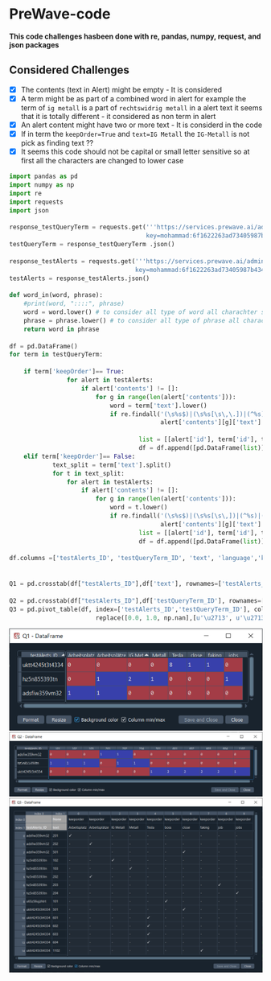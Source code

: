 # PreWave-code

**This code challenges hasbeen done with re, pandas, numpy, request, and json packages**

## Considered Challenges
- [x] The contents (text in Alert) might be empty -  It is considered
- [x] A term might be as part of a combined word in alert for example the term of ```ig metall``` is a part of ```rechtswidrig metall``` in a alert text it seems that it is totally different - it considered as non term in alert
- [x] An alert content might have two or more text - It is considerd in the code
- [x] If in term the ```keepOrder=True``` and ```text=IG Metall``` the ```IG-Metall``` is not pick as finding text ??
- [x] It seems this code should not be capital or small letter sensitive so at first all the characters are changed to lower case

```python
import pandas as pd
import numpy as np
import re
import requests
import json

response_testQueryTerm = requests.get('''https://services.prewave.ai/adminInterface/api/testQueryTerm?
                                      key=mohammad:6f1622263ad73405987b4340e1f88e0f3df51af8c46cc64c2d4a31cff5e05d92''')
testQueryTerm = response_testQueryTerm .json()

response_testAlerts = requests.get('''https://services.prewave.ai/adminInterface/api/testAlerts?
                                   key=mohammad:6f1622263ad73405987b4340e1f88e0f3df51af8c46cc64c2d4a31cff5e05d92''')
testAlerts = response_testAlerts.json()

def word_in(word, phrase):
    #print(word, "::::", phrase)
    word = word.lower() # to consider all type of word all charachter should be in lower
    phrase = phrase.lower() # to consider all type of phrase all charachter should be in lower
    return word in phrase

df = pd.DataFrame()
for term in testQueryTerm:
    
    if term['keepOrder']== True:
                for alert in testAlerts:
                    if alert['contents'] != []:
                        for g in range(len(alert['contents'])):
                            word = term['text'].lower()
                            if re.findall('(\s%s$)|(\s%s[\s\,\.])|(^%s)|(\@%s)'%(word, word, word, word), 
                                          alert['contents'][g]['text'].lower()) != []:

                                    list = [[alert['id'], term['id'], term['text'], term['language'], term['keepOrder']]]
                                    df = df.append([pd.DataFrame(list)])
    elif term['keepOrder']== False:
            text_split = term['text'].split()
            for t in text_split:
                for alert in testAlerts:
                    if alert['contents'] != []:
                        for g in range(len(alert['contents'])):
                            word = t.lower()
                            if re.findall('(\s%s$)|(\s%s[\s\,])|(^%s)|(\@%s)'%(word, word, word, word),
                                          alert['contents'][g]['text'].lower()) != []:
                                    list = [[alert['id'], term['id'], t, term['language'], term['keepOrder']]]
                                    df = df.append([pd.DataFrame(list)])

df.columns =['testAlerts_ID', 'testQueryTerm_ID', 'text', 'language','keeporder']


Q1 = pd.crosstab(df["testAlerts_ID"],df['text'], rownames=['testAlerts_ID'], colnames=["text"])

Q2 = pd.crosstab(df["testAlerts_ID"],df['testQueryTerm_ID'], rownames=['testAlerts_ID'], colnames=["testQueryTerm_ID"])
Q3 = pd.pivot_table(df, index=['testAlerts_ID','testQueryTerm_ID'], columns = 'text').
                        replace([0.0, 1.0, np.nan],[u'\u2713', u'\u2713', '-'])
```

![Q1](https://github.com/m-r-tanha/PreWave-code/blob/main/Q1.png)
![Q2](https://github.com/m-r-tanha/PreWave-code/blob/main/Q2.png)
![Q3](https://github.com/m-r-tanha/PreWave-code/blob/main/Q3.png)
